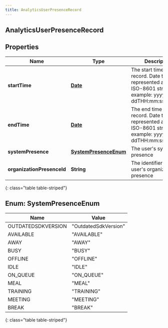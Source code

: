 ```yaml
---
title: AnalyticsUserPresenceRecord
---
```


## AnalyticsUserPresenceRecord

## Properties

| Name                       | Type                                                 | Description                                                                                                           | Notes      |
| -------------------------- | ---------------------------------------------------- | --------------------------------------------------------------------------------------------------------------------- | ---------- |
| **startTime**              | <!----><!---->[**Date**](Date.md)<!---->             | The start time of the record. Date time is represented as an ISO-8601 string. For example: yyyy-MM-ddTHH:mm:ss[.mmm]Z | [optional] |
| **endTime**                | <!----><!---->[**Date**](Date.md)<!---->             | The end time of the record. Date time is represented as an ISO-8601 string. For example: yyyy-MM-ddTHH:mm:ss[.mmm]Z   | [optional] |
| **systemPresence**         | [**SystemPresenceEnum**](#SystemPresenceEnum)<!----> | The user&#39;s system presence                                                                                        | [optional] |
| **organizationPresenceId** | <!----><!---->**String**<!---->                      | The identifier for the user&#39;s organization presence                                                               | [optional] |

{: class="table table-striped"}

<a name="SystemPresenceEnum"></a>

## Enum: SystemPresenceEnum

| Name               | Value                          |
| ------------------ | ------------------------------ |
| OUTDATEDSDKVERSION | &quot;OutdatedSdkVersion&quot; |
| AVAILABLE          | &quot;AVAILABLE&quot;          |
| AWAY               | &quot;AWAY&quot;               |
| BUSY               | &quot;BUSY&quot;               |
| OFFLINE            | &quot;OFFLINE&quot;            |
| IDLE               | &quot;IDLE&quot;               |
| ON_QUEUE           | &quot;ON_QUEUE&quot;           |
| MEAL               | &quot;MEAL&quot;               |
| TRAINING           | &quot;TRAINING&quot;           |
| MEETING            | &quot;MEETING&quot;            |
| BREAK              | &quot;BREAK&quot;              |

{: class="table table-striped"}
